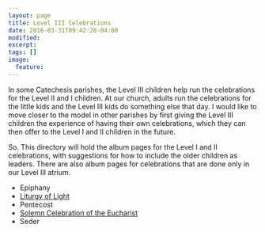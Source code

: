 ```yaml
---
layout: page
title: Level III Celebrations
date: 2016-03-31T09:42:28-04:00
modified:
excerpt:
tags: []
image:
  feature:
---
```

In some Catechesis parishes, the Level III children help run the celebrations for the Level II and I children. At our church, adults run the celebrations for the little kids and the Level III kids do something else that day. I would like to move closer to the model in other parishes by first giving the Level III children the experience of having their own celebrations, which they can then offer to the Level I and II children in the future.

So. This directory will hold the album pages for the Level I and II celebrations, with suggestions for how to include the older children as leaders. There are also album pages for celebrations that are done only in our Level III atrium.

* Epiphany
* [Liturgy of Light](Liturgy_of_Light)
* Pentecost
* [Solemn Celebration of the Eucharist](../../SolemnCelebration)
* Seder
